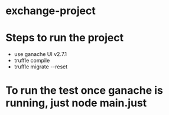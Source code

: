 # exchange-project

# Steps to run the project

- use ganache UI v2.7.1
- truffle compile
- truffle migrate --reset

# To run the test once ganache is running, just node main.just
